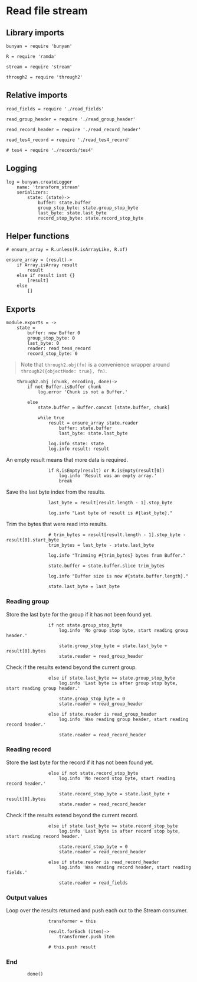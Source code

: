 # Read file stream

## Library imports

	bunyan = require 'bunyan'

	R = require 'ramda'

	stream = require 'stream'

	through2 = require 'through2'


## Relative imports

	read_fields = require './read_fields'

	read_group_header = require './read_group_header'

	read_record_header = require './read_record_header'

	read_tes4_record = require './read_tes4_record'

	# tes4 = require './records/tes4'


## Logging

	log = bunyan.createLogger
		name: 'transform_stream'
		serializers:
			state: (state)->
				buffer: state.buffer
				group_stop_byte: state.group_stop_byte
				last_byte: state.last_byte
				record_stop_byte: state.record_stop_byte


## Helper functions

	# ensure_array = R.unless(R.isArrayLike, R.of)

	ensure_array = (result)->
		if Array.isArray result
			result
		else if result isnt {}
			[result]
		else
			[]


## Exports

	module.exports = ->
		state =
			buffer: new Buffer 0
			group_stop_byte: 0
			last_byte: 0
			reader: read_tes4_record
			record_stop_byte: 0

> Note that `through2.obj(fn)` is a convenience wrapper around `through2({objectMode: true}, fn)`.

		through2.obj (chunk, encoding, done)->
			if not Buffer.isBuffer chunk
				log.error 'Chunk is not a Buffer.'

			else
				state.buffer = Buffer.concat [state.buffer, chunk]

				while true
					result = ensure_array state.reader
						buffer: state.buffer
						last_byte: state.last_byte

					log.info state: state
					log.info result: result

An empty result means that more data is required.

					if R.isEmpty(result) or R.isEmpty(result[0])
						log.info 'Result was an empty array.'
						break

Save the last byte index from the results.

					last_byte = result[result.length - 1].stop_byte

					log.info "Last byte of result is #{last_byte}."

Trim the bytes that were read into results.

					# trim_bytes = result[result.length - 1].stop_byte - result[0].start_byte
					trim_bytes = last_byte - state.last_byte

					log.info "Trimming #{trim_bytes} bytes from Buffer."

					state.buffer = state.buffer.slice trim_bytes

					log.info "Buffer size is now #{state.buffer.length}."

					state.last_byte = last_byte


### Reading group

Store the last byte for the group if it has not been found yet.

					if not state.group_stop_byte
						log.info 'No group stop byte, start reading group header.'

						state.group_stop_byte = state.last_byte + result[0].bytes
						state.reader = read_group_header

Check if the results extend beyond the current group.

					else if state.last_byte >= state.group_stop_byte
						log.info 'Last byte is after group stop byte, start reading group header.'

						state.group_stop_byte = 0
						state.reader = read_group_header

					else if state.reader is read_group_header
						log.info 'Was reading group header, start reading record header.'

						state.reader = read_record_header


### Reading record

Store the last byte for the record if it has not been found yet.

					else if not state.record_stop_byte
						log.info 'No record stop byte, start reading record header.'

						state.record_stop_byte = state.last_byte + result[0].bytes
						state.reader = read_record_header

Check if the results extend beyond the current record.

					else if state.last_byte >= state.record_stop_byte
						log.info 'Last byte is after record stop byte, start reading record header.'

						state.record_stop_byte = 0
						state.reader = read_record_header

					else if state.reader is read_record_header
						log.info 'Was reading record header, start reading fields.'

						state.reader = read_fields


### Output values

Loop over the results returned and push each out to the Stream consumer.

					transformer = this

					result.forEach (item)->
						transformer.push item

					# this.push result


### End

			done()
